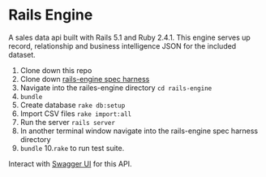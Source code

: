 # Rails Engine

A sales data api built with Rails 5.1 and Ruby 2.4.1. This engine serves up record, relationship and business intelligence JSON for the included dataset.

1. Clone down this repo
2. Clone down [rails-engine spec harness](https://github.com/turingschool/rales_engine_spec_harness)
3. Navigate into the railes-engine directory ```cd rails-engine```
4. ```bundle```
5. Create database ```rake db:setup```
6. Import CSV files ```rake import:all```
7. Run the server ```rails server```
8. In another terminal window navigate into the rails-engine spec harness directory
9. ```bundle```
10.```rake``` to run test suite.

Interact with [Swagger UI](https://sales-engine-api.herokuapp.com/apidocs/index.html#!/customers) for this API.
